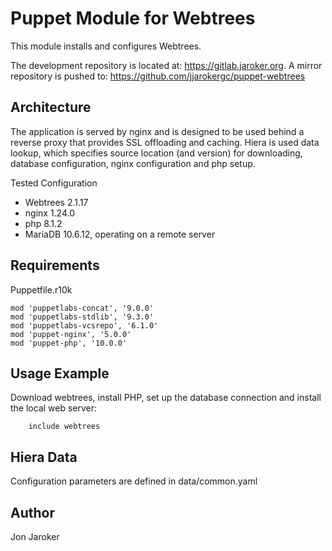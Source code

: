 # Puppet Module for Webtrees

This module installs and configures Webtrees.

The development repository is located at: <https://gitlab.jaroker.org>. 
A mirror repository is pushed to: <https://github.com/jjarokergc/puppet-webtrees>

## Architecture

The application is served by nginx and is designed to be used behind a reverse proxy that provides SSL offloading and caching.  Hiera is used data lookup, which specifies source location (and version) for downloading, database configuration, nginx configuration and php setup.

 Tested Configuration

* Webtrees 2.1.17
* nginx 1.24.0
* php 8.1.2
* MariaDB 10.6.12, operating on a remote server

## Requirements

Puppetfile.r10k

``` puppet
mod 'puppetlabs-concat', '9.0.0'
mod 'puppetlabs-stdlib', '9.3.0'
mod 'puppetlabs-vcsrepo', '6.1.0'
mod 'puppet-nginx', '5.0.0'
mod 'puppet-php', '10.0.0'
```

## Usage Example



Download webtrees, install PHP, set up the database connection and install the local web server:

``` puppet            
    include webtrees
```

## Hiera Data

Configuration parameters are defined in data/common.yaml

## Author

Jon Jaroker